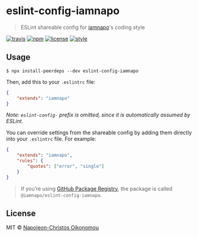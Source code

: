 # eslint-config-iamnapo

> ESLint shareable config for [iamnapo](https://iamnapo.me)'s coding style

[![travis](https://img.shields.io/travis/com/iamnapo/eslint-config-iamnapo.svg?style=for-the-badge&logo=travis&label=)](https://travis-ci.com/iamnapo/eslint-config-iamnapo) [![npm](https://img.shields.io/npm/v/eslint-config-iamnapo.svg?style=for-the-badge&logo=npm&label=)](https://www.npmjs.com/package/eslint-config-iamnapo) [![license](https://img.shields.io/github/license/iamnapo/eslint-config-iamnapo.svg?style=for-the-badge)](./LICENSE) [![style](https://img.shields.io/badge/code%20style-iamnapo-cyan.svg?style=for-the-badge)](https://iamnapo.me)

## Usage

```console
$ npx install-peerdeps --dev eslint-config-iamnapo
```

Then, add this to your `.eslintrc` file:

```json
{
	"extends": "iamnapo"
}
```

_Note: `eslint-config-` prefix is omitted, since it is automatically assumed by ESLint._

You can override settings from the shareable config by adding them directly into your
`.eslintrc` file. For example:

```json
{
	"extends": "iamnapo",
	"rules": {
		"quotes": ["error", "single"]
	}
}
```

> If you’re using [GitHub Package Registry](https://github.com/features/package-registry), the package is called `@iamnapo/eslint-config-iamnapo`.

## License

MIT © [Napoleon-Christos Oikonomou](https://iamnapo.me)
